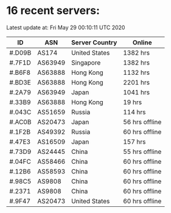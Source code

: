 # 16 recent servers:

Latest update at: Fri May 29 00:10:11 UTC 2020

| ID | ASN | Server Country | Online |
| -- | --- | -------------- | ------ |
| #.D09B | AS174 | United States | 1382 hrs |
| #.7F1D | AS63949 | Singapore | 1382 hrs |
| #.B6F8 | AS63888 | Hong Kong | 1132 hrs |
| #.BD3E | AS63888 | Hong Kong | 2201 hrs |
| #.2A79 | AS63949 | Japan | 1041 hrs |
| #.33B9 | AS63888 | Hong Kong | 19 hrs |
| #.043C | AS51659 | Russia | 114 hrs |
| #.AC0B | AS20473 | Japan | 56 hrs offline |
| #.1F2B | AS49392 | Russia | 60 hrs offline |
| #.47E3 | AS16509 | Japan | 157 hrs |
| #.73D9 | AS24445 | China | 55 hrs offline |
| #.04FC | AS58466 | China | 60 hrs offline |
| #.12B6 | AS58593 | China | 60 hrs offline |
| #.98C5 | AS9808 | China | 60 hrs offline |
| #.2371 | AS9808 | China | 60 hrs offline |
| #.9F47 | AS20473 | United States | 60 hrs offline |

